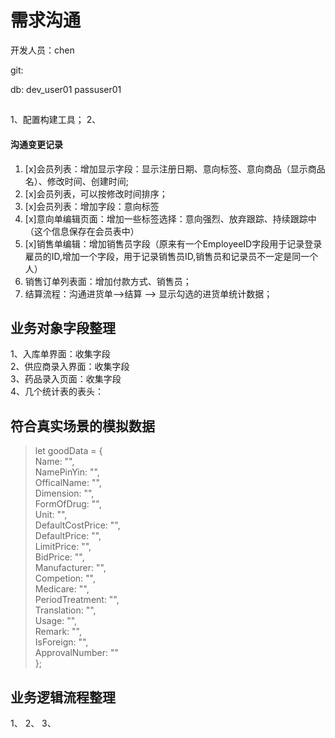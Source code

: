 
# 需求沟通

开发人员：chen

git:



db:
dev_user01
passuser01

##

1、配置构建工具；
2、


#### 沟通变更记录
1. [x]会员列表：增加显示字段：显示注册日期、意向标签、意向商品（显示商品名）、修改时间、创建时间;
2. [x]会员列表，可以按修改时间排序；
2. [x]会员列表：增加字段：意向标签
3. [x]意向单编辑页面：增加一些标签选择：意向强烈、放弃跟踪、持续跟踪中（这个信息保存在会员表中）
4. [x]销售单编辑：增加销售员字段（原来有一个EmployeeID字段用于记录登录雇员的ID,增加一个字段，用于记录销售员ID,销售员和记录员不一定是同一个人）
5. 销售订单列表面：增加付款方式、销售员；
6. 结算流程：沟通进货单-->结算 --> 显示勾选的进货单统计数据；


## 业务对象字段整理

1、入库单界面：收集字段  
2、供应商录入界面：收集字段  
3、药品录入页面：收集字段  
4、几个统计表的表头：

## 符合真实场景的模拟数据


> let goodData = {  
>     Name: "",  
>     NamePinYin: "",  
>     OfficalName: "",  
>     Dimension: "",  
>     FormOfDrug: "",  
>     Unit: "",  
>     DefaultCostPrice: "",  
>     DefaultPrice: "",  
>     LimitPrice: "",  
>     BidPrice: "",  
>     Manufacturer: "",  
>     Competion: "",  
>     Medicare: "",  
>     PeriodTreatment: "",  
>     Translation: "",  
>     Usage: "",  
>     Remark: "",  
>     IsForeign: "",  
>     ApprovalNumber: ""  
> };



## 业务逻辑流程整理

1、
2、
3、
